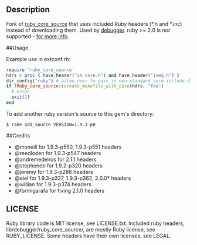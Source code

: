 ## Description
Fork of [ruby\_core\_source](https://github.com/mark-moseley/ruby_core_source)
that uses included Ruby headers (\*.h and \*.inc) instead of downloading
them. Used by [debugger](http://github.com/cldwalker/debugger). ruby >= 2.0 is _not_ supported - [for more info](https://github.com/cldwalker/debugger#known-issues).

##Usage

Example use in extconf.rb:

```ruby
require 'ruby_core_source'
hdrs = proc { have_header("vm_core.h") and have_header("iseq.h") }
dir_config("ruby") # allow user to pass in non-standard core include directory
if !Ruby_core_source::create_makefile_with_core(hdrs, "foo")
  # error
  exit(1)
end
```

To add another ruby version's source to this gem's directory:

    $ rake add_source VERSION=1.9.3-p0

##Credits
* @moneill for 1.9.3-p550, 1.9.3-p551 headers
* @reedloden for 1.9.3-p547 headers
* @andremedeiros for 2.1.1 headers
* @stepheneb for 1.9.2-p320 headers
* @jeremy for 1.9.3-p286 headers
* @eiel for 1.9.3-p327, 1.9.3-p362, 2.0.0* headers
* @willian for 1.9.3-p374 headers
* @formigarafa for fixing 2.1.0 headers

## LICENSE
Ruby library code is MIT license, see LICENSE.txt.  Included ruby headers,
lib/debugger/ruby\_core\_source/, are mostly Ruby license, see RUBY\_LICENSE. Some headers have
their own licenses, see LEGAL.
